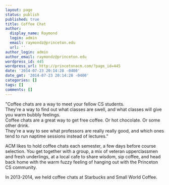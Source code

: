 ```yaml
---
layout: page
status: publish
published: true
title: Coffee Chat
author:
  display_name: Raymond
  login: admin
  email: raymondz@princeton.edu
  url: ''
author_login: admin
author_email: raymondz@princeton.edu
wordpress_id: 445
wordpress_url: http://princetonacm.com/?page_id=445
date: '2014-07-23 20:14:28 -0400'
date_gmt: '2014-07-23 20:14:28 -0400'
categories: []
tags: []
comments: []
---
```

<p>"Coffee chats are a way to meet your fellow CS students.<br />
They're a way to find out what classes are swell, and what classes will give you warm bubbly feelings.<br />
Coffee chats are a great way to get free coffee. Or hot chocolate. Or some other drink.<br />
They're a way to see what professors are really really good, and which ones tend to run naptime sessions instead of lectures."</p>
<p>ACM likes to hold coffee chats each semester, a few days before course selection. You get together with a group, a mix of veteran upperclassmen and fresh underlings, at a local cafe to share wisdom, sip coffee, and head back home with the warm fuzzy feeling of hanging out with the Princeton CS community.</p>
<p>In 2013-2014, we held coffee chats at Starbucks and Small World Coffee.</p>
